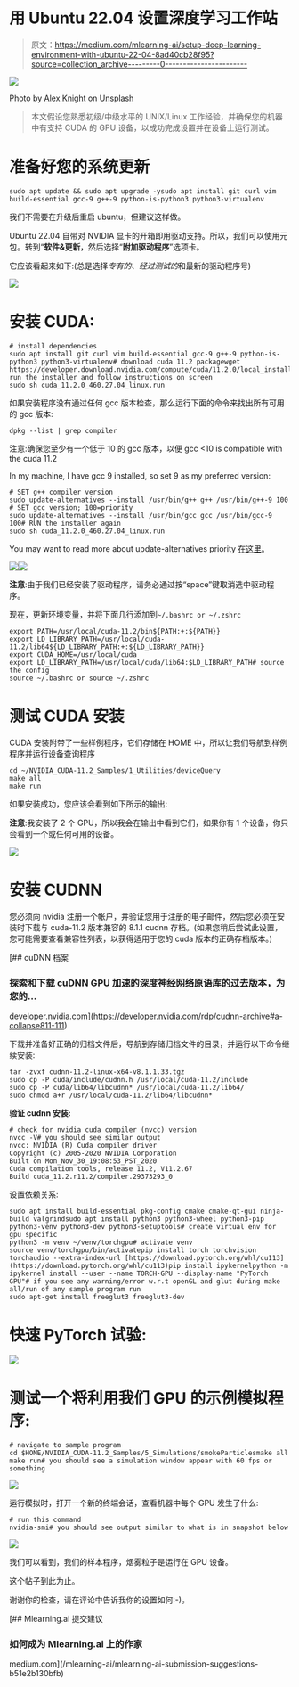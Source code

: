 # 用 Ubuntu 22.04 设置深度学习工作站

> 原文：<https://medium.com/mlearning-ai/setup-deep-learning-environment-with-ubuntu-22-04-8ad40cb28f95?source=collection_archive---------0----------------------->

![](img/e3e17fb7da006fda910de6a0c6f86d93.png)

Photo by [Alex Knight](https://unsplash.com/@agk42?utm_source=medium&utm_medium=referral) on [Unsplash](https://unsplash.com?utm_source=medium&utm_medium=referral)

> 本文假设您熟悉初级/中级水平的 UNIX/Linux 工作经验，并确保您的机器中有支持 CUDA 的 GPU 设备，以成功完成设置并在设备上运行测试。

# 准备好您的系统更新

```
sudo apt update && sudo apt upgrade -ysudo apt install git curl vim build-essential gcc-9 g++-9 python-is-python3 python3-virtualenv
```

我们不需要在升级后重启 ubuntu，但建议这样做。

Ubuntu 22.04 自带对 NVIDIA 显卡的开箱即用驱动支持。所以，我们可以使用元包。转到“**软件&更新**，然后选择“**附加驱动程序**”选项卡。

它应该看起来如下:(总是选择*专有的、经过测试的*和最新的驱动程序号)

![](img/01d163ac578ef88ab987d184eea932d3.png)

# 安装 CUDA:

```
# install dependencies
sudo apt install git curl vim build-essential gcc-9 g++-9 python-is-python3 python3-virtualenv# download cuda 11.2 packagewget https://developer.download.nvidia.com/compute/cuda/11.2.0/local_installers/cuda_11.2.0_460.27.04_linux.run# run the installer and follow instructions on screen 
sudo sh cuda_11.2.0_460.27.04_linux.run
```

如果安装程序没有通过任何 gcc 版本检查，那么运行下面的命令来找出所有可用的 gcc 版本:

```
dpkg --list | grep compiler
```

注意:确保您至少有一个低于 10 的 gcc 版本，以便 gcc <10 is compatible with the cuda 11.2

In my machine, I have gcc 9 installed, so set 9 as my preferred version:

```
# SET g++ compiler version
sudo update-alternatives --install /usr/bin/g++ g++ /usr/bin/g++-9 100
# SET gcc version; 100=priority
sudo update-alternatives --install /usr/bin/gcc gcc /usr/bin/gcc-9 100# RUN the installer again
sudo sh cuda_11.2.0_460.27.04_linux.run
```

You may want to read more about update-alternatives priority [在这里](https://manpages.ubuntu.com/manpages/jammy/en/man1/update-alternatives.1.html)。

![](img/9a4537acd5c9c1d592e9421fb05eef32.png)![](img/69898cba50c32455d6739effecdbb53d.png)

**注意**:由于我们已经安装了驱动程序，请务必通过按“space”键取消选中驱动程序。

现在，更新环境变量，并将下面几行添加到`~/.bashrc or ~/.zshrc`

```
export PATH=/usr/local/cuda-11.2/bin${PATH:+:${PATH}}
export LD_LIBRARY_PATH=/usr/local/cuda-11.2/lib64${LD_LIBRARY_PATH:+:${LD_LIBRARY_PATH}}
export CUDA_HOME=/usr/local/cuda
export LD_LIBRARY_PATH=/usr/local/cuda/lib64:$LD_LIBRARY_PATH# source the config
source ~/.bashrc or source ~/.zshrc
```

# 测试 CUDA 安装

CUDA 安装附带了一些样例程序，它们存储在 HOME 中，所以让我们导航到样例程序并运行设备查询程序

```
cd ~/NVIDIA_CUDA-11.2_Samples/1_Utilities/deviceQuery
make all
make run 
```

如果安装成功，您应该会看到如下所示的输出:

**注意**:我安装了 2 个 GPU，所以我会在输出中看到它们，如果你有 1 个设备，你只会看到一个或任何可用的设备。

![](img/0952760b387c111f8a6aa46d0b118fa3.png)

# 安装 CUDNN

您必须向 nvidia 注册一个帐户，并验证您用于注册的电子邮件，然后您必须在安装时下载与 cuda-11.2 版本兼容的 8.1.1 cudnn 存档。(如果您稍后尝试此设置，您可能需要查看兼容性列表，以获得适用于您的 cuda 版本的正确存档版本。)

[](https://developer.nvidia.com/rdp/cudnn-archive#a-collapse811-111) [## cuDNN 档案

### 探索和下载 cuDNN GPU 加速的深度神经网络原语库的过去版本，为您的…

developer.nvidia.com](https://developer.nvidia.com/rdp/cudnn-archive#a-collapse811-111) 

下载并准备好正确的归档文件后，导航到存储归档文件的目录，并运行以下命令继续安装:

```
tar -zvxf cudnn-11.2-linux-x64-v8.1.1.33.tgz
sudo cp -P cuda/include/cudnn.h /usr/local/cuda-11.2/include
sudo cp -P cuda/lib64/libcudnn* /usr/local/cuda-11.2/lib64/
sudo chmod a+r /usr/local/cuda-11.2/lib64/libcudnn*
```

**验证 cudnn 安装:**

```
# check for nvidia cuda compiler (nvcc) version
nvcc -V# you should see similar output
nvcc: NVIDIA (R) Cuda compiler driver
Copyright (c) 2005-2020 NVIDIA Corporation
Built on Mon_Nov_30_19:08:53_PST_2020
Cuda compilation tools, release 11.2, V11.2.67
Build cuda_11.2.r11.2/compiler.29373293_0
```

设置依赖关系:

```
sudo apt install build-essential pkg-config cmake cmake-qt-gui ninja-build valgrindsudo apt install python3 python3-wheel python3-pip python3-venv python3-dev python3-setuptools# create virtual env for gpu specific
python3 -m venv ~/venv/torchgpu# activate venv
source venv/torchgpu/bin/activatepip install torch torchvision torchaudio --extra-index-url [https://download.pytorch.org/whl/cu113](https://download.pytorch.org/whl/cu113)pip install ipykernelpython -m ipykernel install --user --name TORCH-GPU --display-name "PyTorch GPU"# if you see any warning/error w.r.t openGL and glut during make all/run of any sample program run 
sudo apt-get install freeglut3 freeglut3-dev
```

# 快速 PyTorch 试验:

![](img/b8b8f59a637df9e2a7f838466fc8be27.png)

# 测试一个将利用我们 GPU 的示例模拟程序:

```
# navigate to sample program
cd $HOME/NVIDIA_CUDA-11.2_Samples/5_Simulations/smokeParticlesmake all
make run# you should see a simulation window appear with 60 fps or something
```

![](img/5c5887045caed9590bf3e98f588790bc.png)

运行模拟时，打开一个新的终端会话，查看机器中每个 GPU 发生了什么:

```
# run this command
nvidia-smi# you should see output similar to what is in snapshot below
```

![](img/6ad2fe8ee9672a44f478aa7389dd35ae.png)

我们可以看到，我们的样本程序，烟雾粒子是运行在 GPU 设备。

这个帖子到此为止。

谢谢你的检查，请在评论中告诉我你的设置如何:-)。

[](/mlearning-ai/mlearning-ai-submission-suggestions-b51e2b130bfb) [## Mlearning.ai 提交建议

### 如何成为 Mlearning.ai 上的作家

medium.com](/mlearning-ai/mlearning-ai-submission-suggestions-b51e2b130bfb)